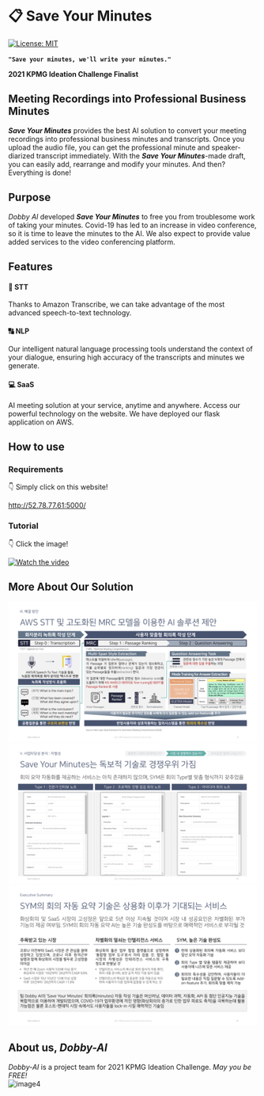 # :clipboard: Save Your Minutes

[![License: MIT](https://img.shields.io/badge/License-MIT-yellow.svg)](https://opensource.org/licenses/MIT)

**`"Save your minutes, we'll write your minutes."`**   

**2021 KPMG Ideation Challenge Finalist**  

## Meeting Recordings into Professional Business Minutes
***Save Your Minutes*** provides the best AI solution to convert your meeting recordings into professional business minutes and transcripts. Once you upload the audio file, you can get the professional minute and speaker-diarized transcript immediately. With the ***Save Your Minutes***-made draft, you can easily add, rearrange and modify your minutes. And then? Everything is done!

## Purpose
*Dobby AI* developed ***Save Your Minutes*** to free you from troublesome work of taking your minutes. Covid-19 has led to an increase in video conference, so it is time to leave the minutes to the AI. We also expect to provide value added services to the video conferencing platform.


## Features
#### :microphone: STT
Thanks to Amazon Transcribe, we can take advantage of the most advanced speech-to-text technology.

#### :capital_abcd: NLP
Our intelligent natural language processing tools understand the context of your dialogue, ensuring high accuracy of the transcripts and minutes we generate.

#### :computer: SaaS
AI meeting solution at your service, anytime and anywhere. Access our powerful technology on the website. We have deployed our flask application on AWS.

## How to use
### Requirements
:point_down: Simply click on this website!

http://52.78.77.61:5000/

### Tutorial 
:point_down: Click the image!

[![Watch the video](https://www.gstatic.com/images/branding/product/2x/youtube_kids_96dp.png)](https://youtu.be/AqIHGU59u1c)


## More About Our Solution
![image1](https://raw.githubusercontent.com/Soyeon-ErinLee/Dobby-AI/main/solution.png)
![image2](https://raw.githubusercontent.com/Soyeon-ErinLee/Dobby-AI/main/compadv.png)
![image3](https://raw.githubusercontent.com/Soyeon-ErinLee/Dobby-AI/main/execsum.png)


## About us, *Dobby-AI*
*Dobby-AI* is a project team for 2021 KPMG Ideation Challenge. *May you be FREE!*   
![image4](https://raw.githubusercontent.com/Soyeon-ErinLee/Dobby-AI/main/aboutus.png)
